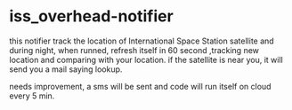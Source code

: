 # iss_overhead-notifier
this notifier track the location of International Space Station satellite and during night, when runned, refresh itself in 60 second ,tracking
new location and comparing with your location. 
if the satellite is near you, it will send you a mail saying lookup.


needs improvement, a sms will be sent and code will run 
itself on cloud every 5 min.